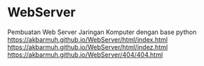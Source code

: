 # WebServer
Pembuatan Web Server Jaringan Komputer dengan base python
https://akbarmuh.github.io/WebServer/html/index.html 
https://akbarmuh.github.io/WebServer/html/indez.html 
https://akbarmuh.github.io/WebServer/404/404.html 
